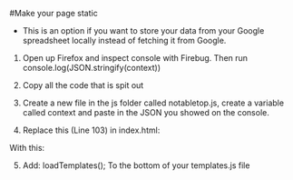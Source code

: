 #Make your page static

- This is an option if you want to store your data from your Google spreadsheet locally instead of fetching it from Google.

 1. Open up Firefox and inspect console with Firebug. Then run console.log(JSON.stringify(context))
 
 2. Copy all the code that is spit out
 
 3. Create a new file in the js folder called notabletop.js, create a variable called context and paste in the JSON you showed on the console.
 
 4. Replace this (Line 103) in index.html:
 <script type="text/javascript" src="js/loadpagetabletop.js"></script>
 With this:
 <script type="text/javascript" src="js/notabletop.js"></script>

 5. Add:
loadTemplates();
 To the bottom of your templates.js file